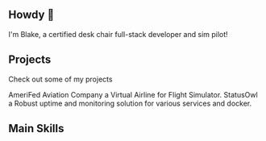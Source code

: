 ## Howdy 👋
I'm Blake, a certified desk chair full-stack developer and sim pilot!

## Projects

Check out some of my projects

AmeriFed Aviation Company a Virtual Airline for Flight Simulator.
StatusOwl a Robust uptime and monitoring solution for various services and docker.

## Main Skills

<!--
**itzblakebro/itzblakebro** is a ✨ _special_ ✨ repository because its `README.md` (this file) appears on your GitHub profile.

Here are some ideas to get you started:

- 🔭 I’m currently working on ...
- 🌱 I’m currently learning ...
- 👯 I’m looking to collaborate on ...
- 🤔 I’m looking for help with ...
- 💬 Ask me about ...
- 📫 How to reach me: ...
- 😄 Pronouns: ...
- ⚡ Fun fact: ...
-->
